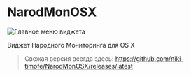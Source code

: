 # NarodMonOSX

![Главное меню виджета](https://cloud.githubusercontent.com/assets/1268517/8242830/f1609614-161a-11e5-9f4e-ceb7b35c0a30.png)

Виджет Народного Мониторинга для OS X

> Свежая версия всегда здесь: https://github.com/niki-timofe/NarodMonOSX/releases/latest
